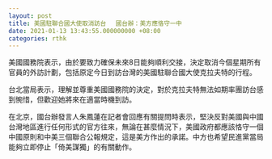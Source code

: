 ```yaml
---
layout: post
title: 美國駐聯合國大使取消訪台　 國台辦：美方應恪守一中
date: 2021-01-13 13:43:55.000000000 +08:00
categories: rthk
---
```


美國國務院表示，由於要致力確保未來8日能夠順利交接，決定取消今個星期所有官員的外訪計劃，包括原定今日到訪台灣的美國駐聯合國大使克拉夫特的行程。

台北當局表示，理解並尊重美國國務院的決定，對於克拉夫特無法如期率團訪台感到惋惜，但歡迎她將來在適當時機到訪。

在北京，國台辦發言人朱鳳蓮在記者會回應有關提問時表示，堅決反對美國與中國台灣地區進行任何形式的官方往來，無論在甚麼情況下，美國政府都應該恪守一個中國原則和中美三個聯合公報規定，這是美方作出的承諾。中方也希望民進黨當局能夠立即停止「倚美謀獨」的有關動作。
